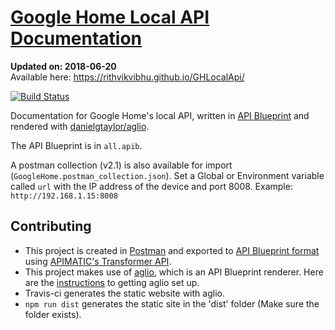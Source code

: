 # [Google Home Local API Documentation](https://rithvikvibhu.github.io/GHLocalApi/)

**Updated on: 2018-06-20**  
Available here: https://rithvikvibhu.github.io/GHLocalApi/

[![Build Status](https://travis-ci.org/rithvikvibhu/GHLocalApi.svg?branch=master)](https://travis-ci.org/rithvikvibhu/GHLocalApi)

Documentation for Google Home's local API, written in [API Blueprint](https://apiblueprint.org/) and rendered with [danielgtaylor/aglio](https://github.com/danielgtaylor/aglio).

The API Blueprint is in `all.apib`.

A postman collection (v2.1) is also available for import (`GoogleHome.postman_collection.json`). Set a Global or Environment variable called `url` with the IP address of the device and port 8008. Example: `http://192.168.1.15:8008`

## Contributing

* This project is created in [Postman](https://www.getpostman.com/) and exported to [API Blueprint format](https://apiblueprint.org/) using [APIMATIC's Transformer API](https://apimatic.io/transformer).
* This project makes use of [aglio](https://github.com/danielgtaylor/aglio), which is an API Blueprint renderer. Here are the [instructions](https://github.com/danielgtaylor/aglio#installation--usage) to getting aglio set up.
* Travis-ci generates the static website with aglio.
* `npm run dist` generates the static site in the 'dist' folder (Make sure the folder exists).
